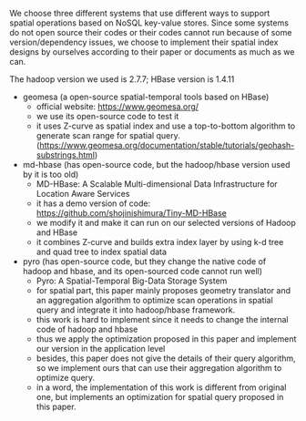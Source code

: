 We choose three different systems that use different ways to support spatial operations based on NoSQL key-value stores. 
Since some systems do not open source their codes or their codes cannot run because of some version/dependency issues, 
we choose to implement their spatial index designs by ourselves according to their paper or documents as much as we can. 

The hadoop version we used is 2.7.7; HBase version is 1.4.11

- geomesa (a open-source spatial-temporal tools based on HBase)
  - official website: https://www.geomesa.org/
  - we use its open-source code to test it
  - it uses Z-curve as spatial index and use a top-to-bottom algorithm to generate scan range for spatial query. (https://www.geomesa.org/documentation/stable/tutorials/geohash-substrings.html)
- md-hbase (has open-source code, but the hadoop/hbase version used by it is too old)
  - MD-HBase: A Scalable Multi-dimensional Data Infrastructure for Location Aware Services
  - it has a demo version of code: https://github.com/shojinishimura/Tiny-MD-HBase
  - we modify it and make it can run on our selected versions of Hadoop and HBase
  - it combines Z-curve and builds extra index layer by using k-d tree and quad tree to index spatial data
- pyro (has open-source code, but they change the native code of hadoop and hbase, and its open-sourced code cannot run well)
  - Pyro: A Spatial-Temporal Big-Data Storage System
  - for spatial part, this paper mainly proposes geometry translator and an aggregation algorithm to optimize scan operations in spatial query and integrate it into hadoop/hbase framework.
  - this work is hard to implement since it needs to change the internal code of hadoop and hbase
  - thus we apply the optimization proposed in this paper and implement our version in the application level
  - besides, this paper does not give the details of their query algorithm, so we implement ours that can use their aggregation algorithm to optimize query.
  - in a word, the implementation of this work is different from original one, but implements an optimization for spatial query proposed in this paper.
  
